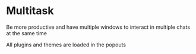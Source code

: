 # Multitask

Be more productive and have multiple windows to interact in multiple chats at the same time

All plugins and themes are loaded in the popouts
